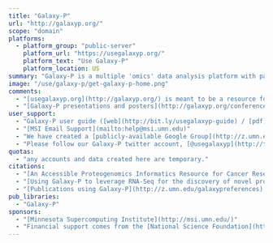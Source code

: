 ```yaml
---
title: "Galaxy-P"
url: "http://galaxyp.org/"
scope: "domain"
platforms:
  - platform_group: "public-server"
    platform_url: "https://usegalaxyp.org/"
    platform_text: "Use Galaxy-P"
    platform_location: US
summary: "Galaxy-P is a multiple 'omics' data analysis platform with particular emphasis on mass spectrometry based proteomics. Galaxy-P is developed at the [University of Minnesota](http://umn.edu/), deployed at the [Minnesota Supercomputing Institute](http://msi.umn.edu/)."
image: "/use/galaxy-p/get-galaxy-p-home.png"
comments:
  - "[usegalaxyp.org](http://galaxyp.org/) is meant to be a resource for training and sharing workflows with the community.  It contains workflows and small-scale testing data.  The site is not meant to be a production instance for large-scale data, and any accounts and data created here are temporary.  The [Galaxy-P team](http://galaxyp.org/) collaborates with Galaxy developers around the world including the European Galaxy Community. and Australian Galaxy Community. Users are recommended to use [usegalaxy.eu](http://usegalaxy.eu/) as an alternative server to run your analyses."
  - "[Galaxy-P presentations and posters](http://galaxyp.org/conference-presentations/)"
user_support:
  - "Galaxy-P user guide ([web](http://bit.ly/usegalaxyp-guide) / [pdf](http://bit.ly/usegalaxyp-guide-pdf))"
  - "[MSI Email Support](mailto:help@msi.umn.edu)"
  - "We have created a [publicly-available Google Group](http://z.umn.edu/galaxypgroup) to facilitate questions, feedback and suggestions for Galaxy-P from both users and developers.  Please [request to join the group](http://z.umn.edu/galaxypgroup) to stay updated and be involved."
  - "Please follow our Galaxy-P twitter account, [@usegalaxyp](http://twitter.com/usegalaxyp).  It’s a great way to stay updated on the most recent developments:"
quotas:
  - "any accounts and data created here are temporary."
citations:
  - "[An Accessible Proteogenomics Informatics Resource for Cancer Researchers](http://cancerres.aacrjournals.org/content/77/21/e43), Matthew C. Chambers, Pratik D. Jagtap, James E. Johnson, Thomas McGowan, Praveen Kumar, Getiria Onsongo, Candace R. Guerrero, Harald Barsnes, Marc Vaudel, Lennart Martens, Björn Grüning, Ira R. Cooke, Mohammad Heydarian, Karen L. Reddy and Timothy J. Griffin. *Cancer Research*, DOI: 10.1158/0008-5472.CAN-17-0331 Published November 2017"
  - "[Using Galaxy-P to leverage RNA-Seq for the discovery of novel protein variations](https://doi.org/10.1186/1471-2164-15-703), Gloria M Sheynkman, James E Johnson, Pratik D Jagtap, Michael R Shortreed, Getiria Onsongo, Brian L Frey, Timothy J Griffin and Lloyd M Smith. *BMC Genomics* 201415:703, doi:10.1186/1471-2164-15-703"
  - "[Publications using Galaxy-P](http://z.umn.edu/galaxypreferences) at PubMed."
pub_libraries:
  - "Galaxy-P"
sponsors:
  - "[Minnesota Supercomputing Institute](http://msi.umn.edu/)"
  - "Financial support comes from the [National Science Foundation](https://www.nsf.gov/awardsearch/showAward?AWD_ID=1458524&HistoricalAwards=false) and the [National Cancer Institute’s Informatics Technology for Cancer Research program](https://www.nsf.gov/awardsearch/showAward?AWD_ID=1458524&HistoricalAwards=false)."
---
```

